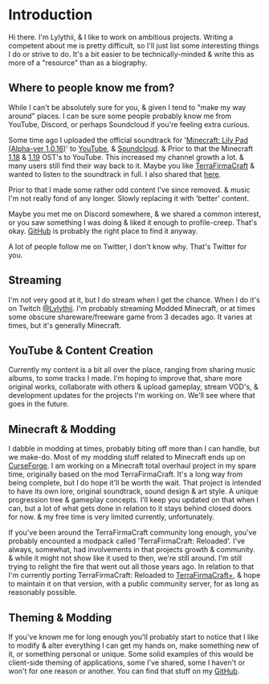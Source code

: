# Introduction
Hi there. I'm Lylythii, & I like to work on ambitious projects.
Writing a competent about me is pretty difficult, so I'll just list some interesting things I do or strive to do.
It's a bit easier to be technically-minded & write this as more of a "resource" than as a biography.

## Where to people know me from?
While I can't be absolutely sure for you, & given I tend to "make my way around" places. I can be sure some people probably know me from YouTube, Discord, or perhaps Soundcloud if you're feeling extra curious.

Some time ago I uploaded the official soundtrack for '[Minecraft: Lily Pad (Alpha-ver 1.0.16)](https://www.youtube.com/channel/UCVWxjZ0nHFYNq7Iv7NiBvzQ)' to [YouTube](https://www.youtube.com/playlist?list=PL3BvUG7U9__lkhbUqYUTR81bqkXsiKeD2), & [Soundcloud](https://soundcloud.com/lylythii/sets/minecraft-alpha-1016-lilypad-ost). & Prior to that the Minecraft [1.18](https://youtu.be/T8FZLbFQAuY) & [1.19](https://youtu.be/9gxhESR1--A) OST's to YouTube.
This increased my channel growth a lot. & many users still find their way back to it.
Maybe you like [TerraFirmaCraft](https://curseforge.com/minecraft/mc-mods/TerraFirmaCraft) & wanted to listen to the soundtrack in full. I also shared that [here](https://youtu.be/QTclcZFbGN4).

Prior to that I made some rather odd content I've since removed. & music I'm not really fond of any longer. Slowly replacing it with 'better' content.

Maybe you met me on Discord somewhere, & we shared a common interest, or you saw something I was doing & liked it enough to profile-creep. That's okay. [GitHub](https://github.com/Lylythii) is probably the right place to find it anyway.

A lot of people follow me on Twitter, I don't know why. That's Twitter for you.

## Streaming
I'm not very good at it, but I do stream when I get the chance. When I do it's on Twitch [@Lylythii](https://twitch.tv/Lylythii). I'm probably streaming Modded Minecraft, or at times some obscure shareware/freeware game from 3 decades ago. It varies at times, but it's generally Minecraft.

## YouTube & Content Creation
Currently my content is a bit all over the place, ranging from sharing music albums, to some tracks I made.
I'm hoping to improve that, share more original works, collaborate with others & upload gameplay, stream VOD's, & development updates for the projects I'm working on.
We'll see where that goes in the future.

## Minecraft & Modding
I dabble in modding at times, probably biting off more than I can handle, but we make-do.
Most of my modding stuff related to Minecraft ends up on [CurseForge](https://curseforge.com/members/lylythii/projects).
I am working on a Minecraft total overhaul project in my spare time, originally based on the mod TerraFirmaCraft. It's a long way from being complete, but I do hope it'll be worth the wait.
That project is intended to have its own lore, original soundtrack, sound design & art style. A unique progression tree & gameplay concepts.
I'll keep you updated on that when I can, but a lot of what gets done in relation to it stays behind closed doors for now. & my free time is very limited currently, unfortunately.

If you've been around the TerraFirmaCraft community long enough, you've probably encounted a modpack called 'TerraFirmaCraft: Reloaded'.
I've always, somewhat, had involvements in that projects growth & community. & while it might not show like it used to then, we're still around.
I'm still trying to relight the fire that went out all those years ago.
In relation to that I'm currently porting TerraFirmaCraft: Reloaded to [TerraFirmaCraft+](https://curseforge.com/minecraft/mc-mods/terrafirmacraftplus), & hope to maintain it on that version, with a public community server, for as long as reasonably possible.

## Theming & Modding
If you've known me for long enough you'll probably start to notice that I like to modify & alter everything I can get my hands on, make something new of it, or something personal or unique.
Some solid examples of this would be client-side theming of applications, some I've shared, some I haven't or won't for one reason or another.
You can find that stuff on my [GitHub](https://github.com/Lylythii).

